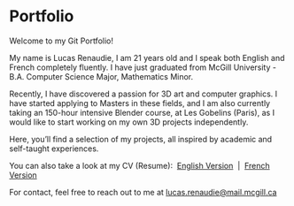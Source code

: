 # Portfolio

Welcome to my Git Portfolio!

My name is Lucas Renaudie, I am 21 years old and I speak both English and French completely fluently. 
I have just graduated from McGill University - B.A. Computer Science Major, Mathematics Minor.

Recently, I have discovered a passion for 3D art and computer graphics. 
I have started applying to Masters in these fields, and I am also currently taking an 150-hour intensive Blender course, at Les Gobelins (Paris), as I would like to start working on my own 3D projects independently.

Here, you’ll find a selection of my projects, all inspired by academic and self-taught experiences.

You can also take a look at my CV (Resume):&nbsp; [English Version](Lucas_Renaudie_CV_English.docx)&nbsp; |&nbsp; [French Version](Lucas_Renaudie_CV_Français.docx)

For contact, feel free to reach out to me at lucas.renaudie@mail.mcgill.ca
